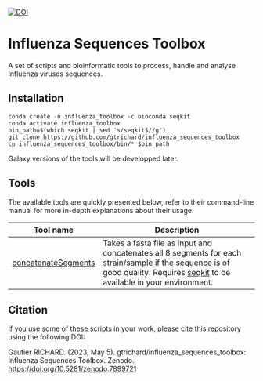 [![DOI](https://zenodo.org/badge/DOI/10.5281/zenodo.7899721.svg)](https://doi.org/10.5281/zenodo.7899721)

# Influenza Sequences Toolbox
A set of scripts and bioinformatic tools to process, handle and analyse Influenza viruses sequences.

## Installation

```
conda create -n influenza_toolbox -c bioconda seqkit
conda activate influenza_toolbox
bin_path=$(which seqkit | sed 's/seqkit$//g')
git clone https://github.com/gtrichard/influenza_sequences_toolbox
cp influenza_sequences_toolbox/bin/* $bin_path
```

Galaxy versions of the tools will be developped later.


## Tools

The available tools are quickly presented below, refer to their command-line manual for more in-depth explanations about their usage.

| Tool name         | Description                                          |
| ----------------- | ---------------------------------------------------- |
| [concatenateSegments] | Takes a fasta file as input and concatenates all 8 segments for each strain/sample if the sequence is of good quality. Requires [seqkit] to be available in your environment. |

[seqkit]: https://bioinf.shenwei.me/seqkit/
[concatenateSegments]: https://github.com/gtrichard/influenza_sequences_toolbox/blob/main/bin/concatenateSegments


## Citation

If you use some of these scripts in your work, please cite this repository using the following DOI:

Gautier RICHARD. (2023, May 5). gtrichard/influenza_sequences_toolbox: Influenza Sequences Toolbox. Zenodo. https://doi.org/10.5281/zenodo.7899721
